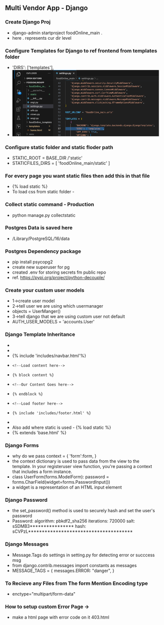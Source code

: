 ## Multi Vendor App - Django

### Create Django Proj
- django-admin startproject foodOnline_main .
- here . represents cur dir level

### Configure Templates for Django to ref frontend from templates folder
- 'DIRS': ['templates'],
- ![Alt text](readme_images/templates.png)

### Configure static folder and static floder path
- STATIC_ROOT = BASE_DIR /'static'
- STATICFILES_DIRS = [
    'foodOnline_main/static'
]

### For every page you want static files then add this in that file
- {% load static %}
- To load css from static folder  - 	<link href="{% static 'css/iconmoon.css'%}" rel="stylesheet">


### Collect static command - Production
- python manage.py collectstatic

### Postgres Data is saved here
- /Library/PostgreSQL/16/data

### Postgres Dependency package
- pip install psycopg2
- create new superuser for pg
- created .env for storing secrets fm public repo
- ref. https://pypi.org/project/python-decouple/

### Create your custom user models 
- 1->create user model 
- 2->tell user we are using which usermanager
- objects = UserManger()
- 3->tell django that we are using custom user not default 
- AUTH_USER_MODELS = 'accounts.User'

### Django Template Inheritance
- <body>
- <!--Load navbar here-->
-   {% include 'includes/navbar.html'%}
-     <!--Load content here-->
-     {% block content %}
-     <!--Our Content Goes here-->
-     {% endblock %}
-     <!--Load footer here-->
-     {% include 'includes/footer.html' %}
- 	<!--Main Wrapper-->
- Also add where static is used - {% load static %}
- {% extends 'base.html' %}

### Django Forms
- why do we pass context = {
        'form':form,
    }
-  the context dictionary is used to pass data from the view to the template. In your registeruser view function, you're passing a context that includes a form instance.
- class UserForm(forms.ModelForm):
    password = forms.CharField(widget=forms.PasswordInput())
- a widget is a representation of an HTML input element

### Django Password
- the set_password() method is used to securely hash and set the user's password
- Password:
algorithm: pbkdf2_sha256 iterations: 720000 salt: sSDMB3**************** hash: sCVPzL**************************************

### Django Messages
- Message.Tags do settings in setting.py for detecting error or succcess msg
- from django.contrib.messages import constants as messages
- MESSAGE_TAGS = {
    messages.ERROR: "danger",
}

### To Recieve any Files from The form Mention Encoding type
- enctype="multipart/form-data"

### How to setup custom Error Page ->
- make a html page with error code on it 403.html 